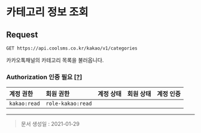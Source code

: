 # 카테고리 정보 조회

## Request
```
GET https://api.coolsms.co.kr/kakao/v1/categories
```

카카오톡채널의 카테고리 목록을 불러옵니다.

### Authorization 인증 필요 [[?]](https://docs.coolsms.co.kr/authentication/overview#authorization)

| 계정 권한 | 회원 권한 | 계정 상태 | 회원 상태 | 계정 인증 |
| :- | :- | :- | :- | :-: |
| `kakao:read` | `role-kakao:read` |  |  |  |

---

> 문서 생성일 : 2021-01-29

